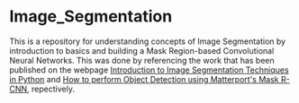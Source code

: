 # Image_Segmentation

This is a repository for understanding concepts of Image Segmentation by introduction to basics and building a Mask Region-based Convolutional Neural Networks. This was done by referencing the work that has been published on the webpage [Introduction to Image Segmentation Techniques in Python](https://www.analyticsvidhya.com/blog/2019/04/introduction-image-segmentation-techniques-python/?utm_source=blog&utm_medium=computer-vision-implementing-mask-r-cnn-image-segmentation) and [How to perform Object Detection using Matterport's Mask R-CNN](https://machinelearningmastery.com/how-to-perform-object-detection-in-photographs-with-mask-r-cnn-in-keras/), repectively. 
